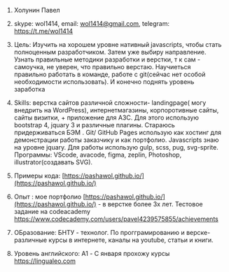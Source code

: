 1. Холунин Павел
2. skype: wol1414,
  email: wol1414@gmail.com,
  telegram: https://t.me/wol1414
3. Цель: Изучить на хорошем уровне  нативный javascripts, чтобы стать полноценным разработчиком. Затем уже  выбиру направление. Узнать правильные  методики разработки и верстки, т к сам - самоучка, не уверен, что правильно верстаю. Научиеться правильно работать в команде, работе с git(сейчас нет особой необходимости использовать). И конечно поднять уровень заработка
4. Skills: верстка сайтов различной сложности- landingpage( могу внедрить на WordPress), интернетмагазины, корпоротивные сайты, сайты визитки, + приложение для АЗС. Для этого использую bootstrap 4, jquary 3   и различные  плагины. Стараюсь придерживаться БЭМ .  Git/ GitHub Pages  использую как хостинг для демонстрации работы заказчику и как портфолио. Javascripts знаю на уровне jquary.  Для работы использую gulp, scss, pug, svg-sprite. Программы: VScode, avacode, figma, zeplin, Photoshop, illustrator(создавать SVG).
 
5. Примеры кода:  [https://pashawol.github.io/](https://pashawol.github.io/)
6. Опыт : мое портфолио [https://pashawol.github.io/](https://pashawol.github.io/)  - в верстке более 3х лет. Тестовое задание  на codeacademy  https://www.codecademy.com/users/pavel4239575855/achievements

7. ОБразование: БНТУ  - технолог. По прогграмированию и верске- различные курсы в интернете, каналы на youtube, статьи  и книги. 
8. Уровень английского: A1 -  С января прохожу курсы https://lingualeo.com